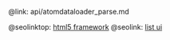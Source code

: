 @link: api/atomdataloader_parse.md

@seolinktop: [html5 framework](https://webix.com)
@seolink: [list ui](https://webix.com/widget/list/)